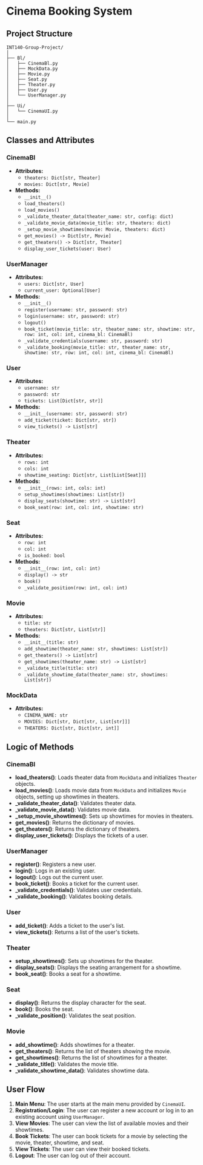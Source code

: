 # Cinema Booking System

## Project Structure

```
INT140-Group-Project/
│
├── Bl/
│   ├── CinemaBl.py
│   ├── MockData.py
│   ├── Movie.py
│   ├── Seat.py
│   ├── Theater.py
│   ├── User.py
│   └── UserManager.py
│
├── Ui/
│   └── CinemaUI.py
│
└── main.py
```

## Classes and Attributes

### CinemaBl

- **Attributes:**
  - `theaters: Dict[str, Theater]`
  - `movies: Dict[str, Movie]`
- **Methods:**
  - `__init__()`
  - `load_theaters()`
  - `load_movies()`
  - `_validate_theater_data(theater_name: str, config: dict)`
  - `_validate_movie_data(movie_title: str, theaters: dict)`
  - `_setup_movie_showtimes(movie: Movie, theaters: dict)`
  - `get_movies() -> Dict[str, Movie]`
  - `get_theaters() -> Dict[str, Theater]`
  - `display_user_tickets(user: User)`

### UserManager

- **Attributes:**
  - `users: Dict[str, User]`
  - `current_user: Optional[User]`
- **Methods:**
  - `__init__()`
  - `register(username: str, password: str)`
  - `login(username: str, password: str)`
  - `logout()`
  - `book_ticket(movie_title: str, theater_name: str, showtime: str, row: int, col: int, cinema_bl: CinemaBl)`
  - `_validate_credentials(username: str, password: str)`
  - `_validate_booking(movie_title: str, theater_name: str, showtime: str, row: int, col: int, cinema_bl: CinemaBl)`

### User

- **Attributes:**
  - `username: str`
  - `password: str`
  - `tickets: List[Dict[str, str]]`
- **Methods:**
  - `__init__(username: str, password: str)`
  - `add_ticket(ticket: Dict[str, str])`
  - `view_tickets() -> List[str]`

### Theater

- **Attributes:**
  - `rows: int`
  - `cols: int`
  - `showtime_seating: Dict[str, List[List[Seat]]]`
- **Methods:**
  - `__init__(rows: int, cols: int)`
  - `setup_showtimes(showtimes: List[str])`
  - `display_seats(showtime: str) -> List[str]`
  - `book_seat(row: int, col: int, showtime: str)`

### Seat

- **Attributes:**
  - `row: int`
  - `col: int`
  - `is_booked: bool`
- **Methods:**
  - `__init__(row: int, col: int)`
  - `display() -> str`
  - `book()`
  - `_validate_position(row: int, col: int)`

### Movie

- **Attributes:**
  - `title: str`
  - `theaters: Dict[str, List[str]]`
- **Methods:**
  - `__init__(title: str)`
  - `add_showtime(theater_name: str, showtimes: List[str])`
  - `get_theaters() -> List[str]`
  - `get_showtimes(theater_name: str) -> List[str]`
  - `_validate_title(title: str)`
  - `_validate_showtime_data(theater_name: str, showtimes: List[str])`

### MockData

- **Attributes:**
  - `CINEMA_NAME: str`
  - `MOVIES: Dict[str, Dict[str, List[str]]]`
  - `THEATERS: Dict[str, Dict[str, int]]`

## Logic of Methods

### CinemaBl

- **load_theaters()**: Loads theater data from `MockData` and initializes `Theater` objects.
- **load_movies()**: Loads movie data from `MockData` and initializes `Movie` objects, setting up showtimes in theaters.
- **\_validate_theater_data()**: Validates theater data.
- **\_validate_movie_data()**: Validates movie data.
- **\_setup_movie_showtimes()**: Sets up showtimes for movies in theaters.
- **get_movies()**: Returns the dictionary of movies.
- **get_theaters()**: Returns the dictionary of theaters.
- **display_user_tickets()**: Displays the tickets of a user.

### UserManager

- **register()**: Registers a new user.
- **login()**: Logs in an existing user.
- **logout()**: Logs out the current user.
- **book_ticket()**: Books a ticket for the current user.
- **\_validate_credentials()**: Validates user credentials.
- **\_validate_booking()**: Validates booking details.

### User

- **add_ticket()**: Adds a ticket to the user's list.
- **view_tickets()**: Returns a list of the user's tickets.

### Theater

- **setup_showtimes()**: Sets up showtimes for the theater.
- **display_seats()**: Displays the seating arrangement for a showtime.
- **book_seat()**: Books a seat for a showtime.

### Seat

- **display()**: Returns the display character for the seat.
- **book()**: Books the seat.
- **\_validate_position()**: Validates the seat position.

### Movie

- **add_showtime()**: Adds showtimes for a theater.
- **get_theaters()**: Returns the list of theaters showing the movie.
- **get_showtimes()**: Returns the list of showtimes for a theater.
- **\_validate_title()**: Validates the movie title.
- **\_validate_showtime_data()**: Validates showtime data.

## User Flow

1. **Main Menu**: The user starts at the main menu provided by `CinemaUI`.
2. **Registration/Login**: The user can register a new account or log in to an existing account using `UserManager`.
3. **View Movies**: The user can view the list of available movies and their showtimes.
4. **Book Tickets**: The user can book tickets for a movie by selecting the movie, theater, showtime, and seat.
5. **View Tickets**: The user can view their booked tickets.
6. **Logout**: The user can log out of their account.
